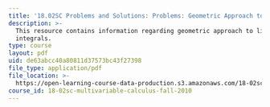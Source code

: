 ```yaml
---
title: '18.02SC Problems and Solutions: Problems: Geometric Approach to Line Integrals'
description: >-
  This resource contains information regarding geometric approach to line
  integrals.
type: course
layout: pdf
uid: de63abcc40a80811d37573bc43f27398
file_type: application/pdf
file_location: >-
  https://open-learning-course-data-production.s3.amazonaws.com/18-02sc-multivariable-calculus-fall-2010/de63abcc40a80811d37573bc43f27398_MIT18_02SC_pb_58_comb.pdf
course_id: 18-02sc-multivariable-calculus-fall-2010
---
```

